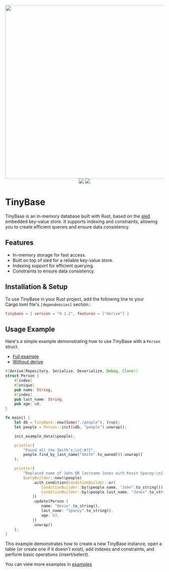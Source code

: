 <p align="center">
	<img width="550" src="https://raw.githubusercontent.com/JSH32/tinybase/master/.github/banner.png"><br>
	<img src="https://img.shields.io/badge/contributions-welcome-orange.svg">
	<img src="https://img.shields.io/badge/Made%20with-%E2%9D%A4-ff69b4?logo=love">
</p>

# TinyBase

TinyBase is an in-memory database built with Rust, based on the [sled](https://github.com/spacejam/sled) embedded key-value store. It supports indexing and constraints, allowing you to create efficient queries and ensure data consistency.

## Features
- In-memory storage for fast access.
- Built on top of sled for a reliable key-value store.
- Indexing support for efficient querying.
- Constraints to ensure data consistency.

## Installation & Setup

To use TinyBase in your Rust project, add the following line to your Cargo.toml file's `[dependencies]` section.:

```toml
tinybase = { version = "0.1.2", features = ["derive"] }
```

## Usage Example

Here's a simple example demonstrating how to use TinyBase with a `Person` struct.

- [Full example](https://github.com/JSH32/tinybase/blob/master/tinybase/examples/people_derive.rs)
- [Without derive](https://github.com/JSH32/tinybase/blob/master/tinybase/examples/people.rs)

```rust
#[derive(Repository, Serialize, Deserialize, Debug, Clone)]
struct Person {
    #[index]
    #[unique]
    pub name: String,
    #[index]
    pub last_name: String,
    pub age: u8,
}

fn main() {
    let db = TinyBase::new(Some("./people"), true);
    let people = Person::init(&db, "people").unwrap();

    init_example_data(&people);

    println!(
        "Found all the Smith's:\n{:#?}",
        people.find_by_last_name("Smith".to_owned()).unwrap()
    );

    println!(
        "Replaced name of John OR lastname Jones with Kevin Spacey:\n{:#?}",
        QueryBuilder::new(&people)
            .with_condition(ConditionBuilder::or(
                ConditionBuilder::by(&people.name, "John".to_string()),
                ConditionBuilder::by(&people.last_name, "Jones".to_string()),
            ))
            .update(Person {
                name: "Kevin".to_string(),
                last_name: "Spacey".to_string(),
                age: 63,
            })
            .unwrap()
    );
}
```

This example demonstrates how to create a new TinyBase instance, open a table (or create one if it doesn't exist), add indexes and constraints, and perform basic operations (insert/select).

You can view more examples in [examples](https://github.com/JSH32/tinybase/tree/master/examples)
